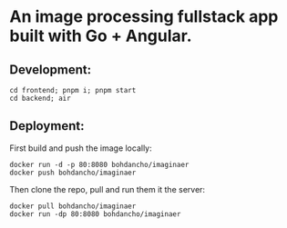 # An image processing fullstack app built with Go + Angular.

## Development:
```
cd frontend; pnpm i; pnpm start
cd backend; air
```
 
## Deployment:
First build and push the image locally:
```
docker run -d -p 80:8080 bohdancho/imaginaer
docker push bohdancho/imaginaer
```
Then clone the repo, pull and run them it the server:
```
docker pull bohdancho/imaginaer
docker run -dp 80:8080 bohdancho/imaginaer
```
